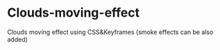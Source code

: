 # Clouds-moving-effect
Clouds moving effect using CSS&amp;Keyframes (smoke effects can be also added)
